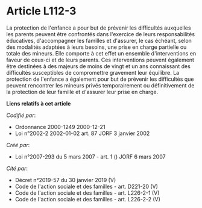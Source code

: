# Article L112-3

La protection de l'enfance a pour but de prévenir les difficultés auxquelles les parents peuvent être confrontés dans
l'exercice de leurs responsabilités éducatives, d'accompagner les familles et d'assurer, le cas échéant, selon des modalités
adaptées à leurs besoins, une prise en charge partielle ou totale des mineurs. Elle comporte à cet effet un ensemble
d'interventions en faveur de ceux-ci et de leurs parents. Ces interventions peuvent également être destinées à des majeurs de
moins de vingt et un ans connaissant des difficultés susceptibles de compromettre gravement leur équilibre. La protection de
l'enfance a également pour but de prévenir les difficultés que peuvent rencontrer les mineurs privés temporairement ou
définitivement de la protection de leur famille et d'assurer leur prise en charge.

**Liens relatifs à cet article**

_Codifié par_:

  - Ordonnance 2000-1249 2000-12-21
  - Loi n°2002-2 2002-01-02 art. 87 JORF 3 janvier 2002

_Créé par_:

  - Loi n°2007-293 du 5 mars 2007 - art. 1 () JORF 6 mars 2007

_Cité par_:

  - Décret n°2019-57 du 30 janvier 2019 (V)
  - Code de l'action sociale et des familles - art. D221-20 (V)
  - Code de l'action sociale et des familles - art. L226-2-1 (V)
  - Code de l'action sociale et des familles - art. L226-2-2 (V)
